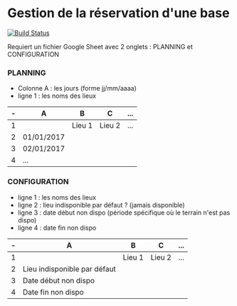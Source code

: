 # Gestion de la réservation d'une base
[![Build Status](https://travis-ci.org/AnaelMobilia/sgdf38-praleron.svg?branch=master)](https://travis-ci.org/AnaelMobilia/sgdf38-praleron)

Requiert un fichier Google Sheet avec 2 onglets : PLANNING et CONFIGURATION

### PLANNING
  - Colonne A : les jours (forme jj/mm/aaaa)
  - ligne 1 : les noms des lieux

| - | A | B | C | ... |
| --- | --- | --- | --- | --- |
| 1 | | Lieu 1 | Lieu 2 | ... |
| 2 | 01/01/2017 |  |  |  |
| 3 | 02/01/2017 |  |  |  |
| 4 | ... |  |  |  |

### CONFIGURATION
  - ligne 1 : les noms des lieux
  - ligne 2 : lieu indisponible par défaut ? (jamais disponible)
  - ligne 3 : date début non dispo (période spécifique où le terrain n'est pas dispo)
  - ligne 4 : date fin non dispo

| - | A | B | C | ... |
| --- | --- | --- | --- | --- |
| 1 |  | Lieu 1 | Lieu 2 | ... |
| 2 | Lieu indisponible par défaut | | | |
| 3 | Date début non dispo | | | |
| 4 | Date fin non dispo | | | |
